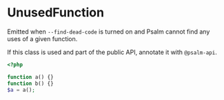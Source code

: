 # UnusedFunction

Emitted when `--find-dead-code` is turned on and Psalm cannot find any uses of a
given function.

If this class is used and part of the public API, annotate it with `@psalm-api`.

```php
<?php

function a() {}
function b() {}
$a = a();
```
